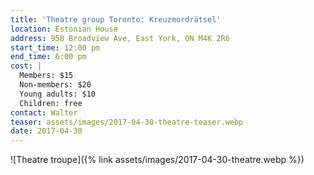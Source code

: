 ```yaml
---
title: 'Theatre group Toronto: Kreuzmordrätsel'
location: Estonian House
address: 958 Broadview Ave, East York, ON M4K 2R6
start_time: 12:00 pm
end_time: 6:00 pm
cost: |
  Members: $15
  Non-members: $20
  Young adults: $10
  Children: free
contact: Walter
teaser: assets/images/2017-04-30-theatre-teaser.webp
date: 2017-04-30
---
```


![Theatre troupe]({% link assets/images/2017-04-30-theatre.webp %})
